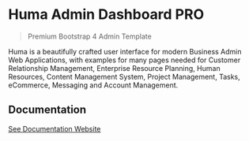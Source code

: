 # Huma Admin Dashboard PRO
> Premium Bootstrap 4 Admin Template

Huma is a beautifully crafted user interface for modern Business Admin Web Applications, with examples for many pages needed for Customer Relationship Management, Enterprise Resource Planning, Human Resources, Content Management System, Project Management, Tasks, eCommerce, Messaging and Account Management.

## Documentation

[See Documentation Website](https://www.frontendmatter.com/huma-admin-dashboard-pro/documentation/)